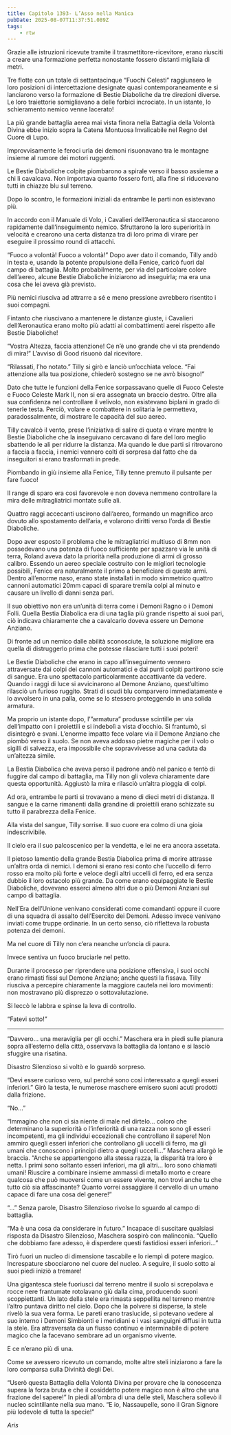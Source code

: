 ```yaml
---
title: Capitolo 1393- L’Asso nella Manica
pubDate: 2025-08-07T11:37:51.089Z
tags:
    - rtw
---
```



Grazie alle istruzioni ricevute tramite il trasmettitore-ricevitore, erano riusciti a creare una formazione perfetta nonostante fossero distanti migliaia di metri.


Tre flotte con un totale di settantacinque “Fuochi Celesti” raggiunsero le loro posizioni di intercettazione designate quasi contemporaneamente e si lanciarono verso la formazione di Bestie Diaboliche da tre direzioni diverse. Le loro traiettorie somigliavano a delle forbici incrociate. In un istante, lo schieramento nemico venne lacerato!


La più grande battaglia aerea mai vista finora nella Battaglia della Volontà Divina ebbe inizio sopra la Catena Montuosa Invalicabile nel Regno del Cuore di Lupo.


Improvvisamente le feroci urla dei demoni risuonavano tra le montagne insieme al rumore dei motori ruggenti.


Le Bestie Diaboliche colpite piombarono a spirale verso il basso assieme a chi li cavalcava. Non importava quanto fossero forti, alla fine si riducevano tutti in chiazze blu sul terreno.


Dopo lo scontro, le formazioni iniziali da entrambe le parti non esistevano più.


In accordo con il Manuale di Volo, i Cavalieri dell’Aeronautica si staccarono rapidamente dall’inseguimento nemico. Sfruttarono la loro superiorità in velocità e crearono una certa distanza tra di loro prima di virare per eseguire il prossimo round di attacchi.


“Fuoco a volontà! Fuoco a volontà!” Dopo aver dato il comando, Tilly andò in testa e, usando la potente propulsione della Fenice, caricò fuori dal campo di battaglia. Molto probabilmente, per via del particolare colore dell’aereo, alcune Bestie Diaboliche iniziarono ad inseguirla; ma era una cosa che lei aveva già previsto.


Più nemici riusciva ad attrarre a sé e meno pressione avrebbero risentito i suoi compagni.


Fintanto che riuscivano a mantenere le distanze giuste, i Cavalieri dell’Aeronautica erano molto più adatti ai combattimenti aerei rispetto alle Bestie Diaboliche!


“Vostra Altezza, faccia attenzione! Ce n’è uno grande che vi sta prendendo di mira!” L’avviso di Good risuonò dal ricevitore.


“Rilassati, l’ho notato.” Tilly si girò e lanciò un’occhiata veloce. “Fai attenzione alla tua posizione, chiederò sostegno se ne avrò bisogno!”


Dato che tutte le funzioni della Fenice sorpassavano quelle di Fuoco Celeste e Fuoco Celeste Mark II, non si era assegnata un braccio destro. Oltre alla sua confidenza nel controllare il velivolo, non esistevano biplani in grado di tenerle testa. Perciò, volare e combattere in solitaria le permetteva, paradossalmente, di mostrare le capacità del suo aereo.


Tilly cavalcò il vento, prese l’iniziativa di salire di quota e virare mentre le Bestie Diaboliche che la inseguivano cercavano di fare del loro meglio sbattendo le ali per ridurre la distanza. Ma quando le due parti si ritrovarono a faccia a faccia, i nemici vennero colti di sorpresa dal fatto che da inseguitori si erano trasformati in prede.


Piombando in giù insieme alla Fenice, Tilly tenne premuto il pulsante per fare fuoco!


Il range di sparo era così favorevole e non doveva nemmeno controllare la mira delle mitragliatrici montate sulle ali.


Quattro raggi accecanti uscirono dall’aereo, formando un magnifico arco dovuto allo spostamento dell’aria, e volarono diritti verso l’orda di Bestie Diaboliche.


Dopo aver esposto il problema che le mitragliatrici multiuso di 8mm non possedevano una potenza di fuoco sufficiente per spazzare via le unità di terra, Roland aveva dato la priorità nella produzione di armi di grosso calibro. Essendo un aereo speciale costruito con le migliori tecnologie possibili, Fenice era naturalmente il primo a beneficiare di queste armi. Dentro all’enorme naso, erano state installati in modo simmetrico quattro cannoni automatici 20mm capaci di sparare tremila colpi al minuto e causare un livello di danni senza pari.


Il suo obiettivo non era un’unità di terra come i Demoni Ragno o i Demoni Folli. Quella Bestia Diabolica era di una taglia più grande rispetto ai suoi pari, ciò indicava chiaramente che a cavalcarlo doveva essere un Demone Anziano.


Di fronte ad un nemico dalle abilità sconosciute, la soluzione migliore era quella di distruggerlo prima che potesse rilasciare tutti i suoi poteri!


Le Bestie Diaboliche che erano in capo all’inseguimento vennero attraversate dai colpi dei cannoni automatici e dai punti colpiti partirono scie di sangue. Era uno spettacolo particolarmente accattivante da vedere. Quando i raggi di luce si avvicinarono al Demone Anziano, quest’ultimo rilasciò un furioso ruggito. Strati di scudi blu comparvero immediatamente e lo avvolsero in una palla, come se lo stessero proteggendo in una solida armatura.


Ma proprio un istante dopo, l’”armatura” produsse scintille per via dell’impatto con i proiettili e si indebolì a vista d’occhio. Si frantumò, si disintegrò e svanì. L’enorme impatto fece volare via il Demone Anziano che piombò verso il suolo. Se non aveva addosso pietre magiche per il volo o sigilli di salvezza, era impossibile che sopravvivesse ad una caduta da un’altezza simile.


La Bestia Diabolica che aveva perso il padrone andò nel panico e tentò di fuggire dal campo di battaglia, ma Tilly non gli voleva chiaramente dare questa opportunità. Aggiustò la mira e rilasciò un’altra pioggia di colpi.


Ad ora, entrambe le parti si trovavano a meno di dieci metri di distanza. Il sangue e la carne rimanenti dalla grandine di proiettili erano schizzate su tutto il parabrezza della Fenice.


Alla vista del sangue, Tilly sorrise. Il suo cuore era colmo di una gioia indescrivibile.


Il cielo era il suo palcoscenico per la vendetta, e lei ne era ancora assetata.


Il pietoso lamentio della grande Bestia Diabolica prima di morire attrasse un’altra orda di nemici. I demoni si erano resi conto che l’uccello di ferro rosso era molto più forte e veloce degli altri uccelli di ferro, ed era senza dubbio il loro ostacolo più grande. Da come erano equipaggiate le Bestie Diaboliche, dovevano esserci almeno altri due o più Demoni Anziani sul campo di battaglia.


Nell’Era dell’Unione venivano considerati come comandanti oppure il cuore di una squadra di assalto dell’Esercito dei Demoni. Adesso invece venivano inviati come truppe ordinarie. In un certo senso, ciò rifletteva la robusta potenza dei demoni.


Ma nel cuore di Tilly non c’era neanche un’oncia di paura.


Invece sentiva un fuoco bruciarle nel petto.


Durante il processo per riprendere una posizione offensiva, i suoi occhi erano rimasti fissi sul Demone Anziano; anche questi la fissava. Tilly riusciva a percepire chiaramente la maggiore cautela nei loro movimenti: non mostravano più disprezzo o sottovalutazione.


Si leccò le labbra e spinse la leva di controllo.


“Fatevi sotto!”


***






“Davvero... una meraviglia per gli occhi.” Maschera era in piedi sulle pianura sopra all’esterno della città, osservava la battaglia da lontano e si lasciò sfuggire una risatina.


Disastro Silenzioso si voltò e lo guardò sorpreso.


“Devi essere curioso vero, sul perché sono così interessato a quegli esseri inferiori.” Girò la testa, le numerose maschere emisero suoni acuti prodotti dalla frizione.


“No...”


“Immagino che non ci sia niente di male nel dirtelo... coloro che determinano la superiorità o l’inferiorità di una razza non sono gli esseri incompetenti, ma gli individui eccezionali che controllano il sapere! Non ammiro quegli esseri inferiori che controllano gli uccelli di ferro, ma gli umani che conoscono i principi dietro a quegli uccelli...” Maschera allargò le braccia. “Anche se appartengono alla stessa razza, la disparità tra loro è netta. I primi sono soltanto esseri inferiori, ma gli altri... loro sono chiamati umani! Riuscire a combinare insieme ammassi di metallo morto e creare qualcosa che può muoversi come un essere vivente, non trovi anche tu che tutto ciò sia affascinante? Quanto vorrei assaggiare il cervello di un umano capace di fare una cosa del genere!”


“...” Senza parole, Disastro Silenzioso rivolse lo sguardo al campo di battaglia.


“Ma è una cosa da considerare in futuro.” Incapace di suscitare qualsiasi risposta da Disastro Silenzioso, Maschera sospirò con malinconia. “Quello che dobbiamo fare adesso, è disperdere questi fastidiosi esseri inferiori...”


Tirò fuori un nucleo di dimensione tascabile e lo riempì di potere magico. Increspature sbocciarono nel cuore del nucleo. A seguire, il suolo sotto ai suoi piedi iniziò a tremare!


Una gigantesca stele fuoriuscì dal terreno mentre il suolo si screpolava e rocce nere frantumate rotolavano giù dalla cima, producendo suoni scoppiettanti. Un lato della stele era rimasta seppellita nel terreno mentre l’altro puntava diritto nel cielo. Dopo che la polvere si disperse, la stele rivelò la sua vera forma. Le pareti erano traslucide, si potevano vedere al suo interno i Demoni Simbionti e i meridiani e i vasi sanguigni diffusi in tutta la stele. Era attraversata da un flusso continuo e interminabile di potere magico che la facevano sembrare ad un organismo vivente.


E ce n’erano più di una.


Come se avessero ricevuto un comando, molte altre steli iniziarono a fare la loro comparsa sulla Divinità degli Dei.


“Userò questa Battaglia della Volontà Divina per provare che la conoscenza supera la forza bruta e che il cosiddetto potere magico non è altro che una frazione del sapere!” In piedi all’ombra di una delle steli, Maschera sollevò il nucleo scintillante nella sua mano. “E io, Nassaupelle, sono il Gran Signore più lodevole di tutta la specie!”






<em>Aris</em>
                                


                                



